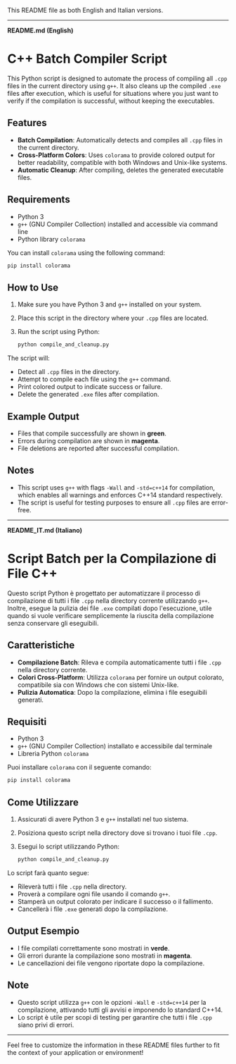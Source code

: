 This README file as both English and Italian versions.

---

**README.md (English)**

# C++ Batch Compiler Script

This Python script is designed to automate the process of compiling all `.cpp` files in the current directory using `g++`. It also cleans up the compiled `.exe` files after execution, which is useful for situations where you just want to verify if the compilation is successful, without keeping the executables.

## Features

- **Batch Compilation**: Automatically detects and compiles all `.cpp` files in the current directory.
- **Cross-Platform Colors**: Uses `colorama` to provide colored output for better readability, compatible with both Windows and Unix-like systems.
- **Automatic Cleanup**: After compiling, deletes the generated executable files.

## Requirements

- Python 3
- `g++` (GNU Compiler Collection) installed and accessible via command line
- Python library `colorama`

You can install `colorama` using the following command:

```sh
pip install colorama
```

## How to Use

1. Make sure you have Python 3 and `g++` installed on your system.
2. Place this script in the directory where your `.cpp` files are located.
3. Run the script using Python:

   ```sh
   python compile_and_cleanup.py
   ```

The script will:

- Detect all `.cpp` files in the directory.
- Attempt to compile each file using the `g++` command.
- Print colored output to indicate success or failure.
- Delete the generated `.exe` files after compilation.

## Example Output

- Files that compile successfully are shown in **green**.
- Errors during compilation are shown in **magenta**.
- File deletions are reported after successful compilation.

## Notes

- This script uses `g++` with flags `-Wall` and `-std=c++14` for compilation, which enables all warnings and enforces C++14 standard respectively.
- The script is useful for testing purposes to ensure all `.cpp` files are error-free.

---

**README_IT.md (Italiano)**

# Script Batch per la Compilazione di File C++

Questo script Python è progettato per automatizzare il processo di compilazione di tutti i file `.cpp` nella directory corrente utilizzando `g++`. Inoltre, esegue la pulizia dei file `.exe` compilati dopo l'esecuzione, utile quando si vuole verificare semplicemente la riuscita della compilazione senza conservare gli eseguibili.

## Caratteristiche

- **Compilazione Batch**: Rileva e compila automaticamente tutti i file `.cpp` nella directory corrente.
- **Colori Cross-Platform**: Utilizza `colorama` per fornire un output colorato, compatibile sia con Windows che con sistemi Unix-like.
- **Pulizia Automatica**: Dopo la compilazione, elimina i file eseguibili generati.

## Requisiti

- Python 3
- `g++` (GNU Compiler Collection) installato e accessibile dal terminale
- Libreria Python `colorama`

Puoi installare `colorama` con il seguente comando:

```sh
pip install colorama
```

## Come Utilizzare

1. Assicurati di avere Python 3 e `g++` installati nel tuo sistema.
2. Posiziona questo script nella directory dove si trovano i tuoi file `.cpp`.
3. Esegui lo script utilizzando Python:

   ```sh
   python compile_and_cleanup.py
   ```

Lo script farà quanto segue:

- Rileverà tutti i file `.cpp` nella directory.
- Proverà a compilare ogni file usando il comando `g++`.
- Stamperà un output colorato per indicare il successo o il fallimento.
- Cancellerà i file `.exe` generati dopo la compilazione.

## Output Esempio

- I file compilati correttamente sono mostrati in **verde**.
- Gli errori durante la compilazione sono mostrati in **magenta**.
- Le cancellazioni dei file vengono riportate dopo la compilazione.

## Note

- Questo script utilizza `g++` con le opzioni `-Wall` e `-std=c++14` per la compilazione, attivando tutti gli avvisi e imponendo lo standard C++14.
- Lo script è utile per scopi di testing per garantire che tutti i file `.cpp` siano privi di errori.

---

Feel free to customize the information in these README files further to fit the context of your application or environment!
